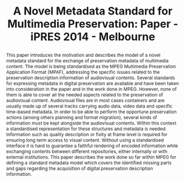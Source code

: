 ---
abstract: This paper introduces the motivation and describes the model of a novel
  metadata standard for the exchange of preservation metadata of multimedia content.
  The model is being standardised as the MPEG Multimedia Preservation Application
  Format (MPAF), addressing the specific issues related to the preservation description
  information of audiovisual contents. Several standards for expressing metadata in
  digital preservation are available and have been taken into consideration in the
  paper and in the work done in MPEG. However, none of them is able to cover all the
  needed aspects related to the preservation of audiovisual content. Audiovisual files
  are in most cases containers and are usually made up of several tracks carrying
  audio data, video data and specific time-based metadata. In order to be able to
  perform the opportune preservation actions (among others planning and format migration),
  several kinds of information must be kept alongside the audiovisual contents. Within
  this context a standardised representation for these structures and metadata is
  needed. Information such as quality description or fixity at frame level is required
  for ensuring long term access to visual content. Without using a standardised interface
  it is hard to guarantee a faithful rendering of encoded information while exchanging
  contents between different repositories, either internally or with external institutions.
  This paper describes the work done so far within MPEG for defining a standard metadata
  model which covers the identified missing parts and gaps regarding the acquisition
  of digital preservation description information.
creators:
- Gordea, Sergiu
- Chang, Wo
- Bailer, Werner
- Allasia, Walter
date: null
document_url: https://services.phaidra.univie.ac.at/api/object/o:378108/download
grand_parent: iPRES
institutions: []
keywords:
- digital preservation
- multimedia metadata
- preservation description information
- oais
- audiovisual content preservation
- standard
landing_page_url: https://phaidra.univie.ac.at/o:378108
language: eng
layout: publication
license: CC BY-NC-SA 3.0 AT
notes_url: null
parent: iPRES 2014
presentation_url: null
size: 337286
source_name: iPRES
title: 'A Novel Metadata Standard for Multimedia Preservation: Paper - iPRES 2014
  - Melbourne'
type: paper
year: 2014
---
